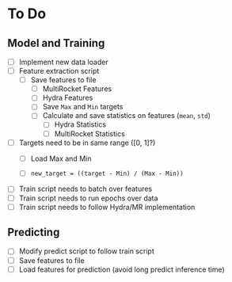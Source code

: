 # To Do

## Model and Training
- [ ] Implement new data loader
- [ ] Feature extraction script
  - [ ] Save features to file
    - [ ] MultiRocket Features
    - [ ] Hydra Features
    - [ ] Save `Max` and `Min` targets
    - [ ] Calculate and save statistics on features (`mean`, `std`)
      - [ ] Hydra Statistics
      - [ ] MultiRocket Statistics
- [ ] Targets need to be in same range ([0, 1]?)
  - [ ] Load Max and Min
  - [ ] ```new_target = ((target - Min) / (Max - Min))```

 
- [ ] Train script needs to batch over features
- [ ] Train script needs to run epochs over data
- [ ] Train script needs to follow Hydra/MR implementation
  
## Predicting
- [ ] Modify predict script to follow train script
- [ ] Save features to file
- [ ] Load features for prediction (avoid long predict inference time)
